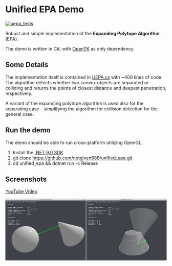 # Unified EPA Demo 
[![uepa_tests](https://github.com/notgiven688/unified_epa/actions/workflows/uepa_tests.yml/badge.svg)](https://github.com/notgiven688/unified_epa/actions/workflows/uepa_tests.yml)

Robust and simple implementation of the **Expanding Polytope Algorithm** (EPA).

The demo is written in C#, with [OpenTK](https://github.com/opentk/opentk) as only dependency.

## Some Details

The implementation itself is contained in [UEPA.cs](src/UEPA.cs) with ~400 lines of code. The algorithm detects whether two convex objects are separated or colliding and returns the points of closest distance and deepest penetration, respectively.

A variant of the expanding polytope algorithm is used also for the separating case - simplifying
the algorithm for collision detection for the general case.

## Run the demo

The demo should be able to run cross-platform utilizing OpenGL.

1. Install the [.NET 9.0 SDK](https://dotnet.microsoft.com/download/dotnet/9.0)
2. git clone https://github.com/notgiven688/unified_epa.git
3. cd unified_epa && dotnet run -c Release

## Screenshots

[YouTube Video](https://www.youtube.com/watch?v=NMdp7A13EAI)

![alt text](screenshots/uepa.png?raw=true)
